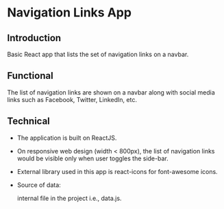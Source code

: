 # Navigation Links App

## Introduction

Basic React app that lists the set of navigation links on a navbar.

## Functional

The list of navigation links are shown on a navbar along with social media links such as Facebook, Twitter, LinkedIn, etc.

## Technical

*   The application is built on ReactJS.

*   On responsive web design (width < 800px), the list of navigation links would be visible only when user toggles the side-bar.

*   External library used in this app is react-icons for font-awesome icons.

*   Source of data: 

    internal file in the project i.e., data.js.
